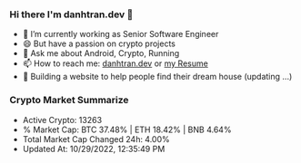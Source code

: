### Hi there I'm danhtran.dev 👋

- 🔭 I’m currently working as Senior Software Engineer
- 😄 But have a passion on crypto projects
- 💬 Ask me about Android, Crypto, Running 
- 📫 How to reach me: <a href="https://danhtran.dev" target="_blank">danhtran.dev</a> or <a href="Developer-Resume.pdf" target="_blank">my Resume</a>
- 🌱 Building a website to help people find their dream house (updating ...)

### Crypto Market Summarize
- Active Crypto: 13263
- % Market Cap: BTC 37.48% | ETH 18.42% | BNB 4.64%
- Total Market Cap Changed 24h: 4.00%
- Updated At: 10/29/2022, 12:35:49 PM
